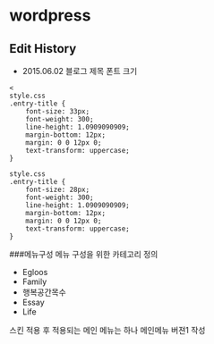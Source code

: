 # wordpress 

## Edit History

* 2015.06.02 블로그 제목 폰트 크기
```
<
style.css
.entry-title {
    font-size: 33px;
    font-weight: 300;
    line-height: 1.0909090909;
    margin-bottom: 12px;
    margin: 0 0 12px 0;
    text-transform: uppercase;
}

style.css
.entry-title {
    font-size: 28px;
    font-weight: 300;
    line-height: 1.0909090909;
    margin-bottom: 12px;
    margin: 0 0 12px 0;
    text-transform: uppercase;
}
```
###메뉴구성
메뉴 구성을 위한 카테고리 정의
- Egloos
- Family
- 행복공간목수
- Essay
- Life

스킨 적용 후 적용되는 메인 메뉴는 하나
메인메뉴 버젼1  작성

